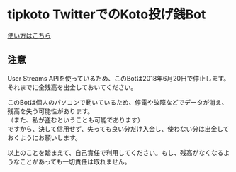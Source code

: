 tipkoto TwitterでのKoto投げ銭Bot
================================
  
[使い方はこちら](https://github.com/akarinS/tipkoto/blob/master/HowToUse.md)

注意
----

User Streams APIを使っているため、このBotは2018年6月20日で停止します。  
それまでに全残高を出金しておいてください。  
  
このBotは個人のパソコンで動いているため、停電や故障などでデータが消え、残高を失う可能性があります。  
（また、私が盗むということも可能であります）  
ですから、決して信用せず、失っても良い分だけ入金し、使わない分は出金しておくようにお願いします。  
  
以上のことを踏まえて、自己責任で利用してください。もし、残高がなくなるようなことがあっても一切責任は取れません。
